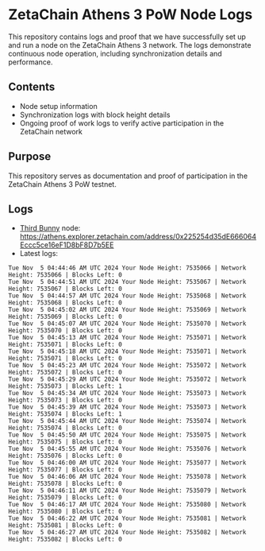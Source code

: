 # ZetaChain Athens 3 PoW Node Logs
This repository contains logs and proof that we have successfully set up and run a node on the ZetaChain Athens 3 network. The logs demonstrate continuous node operation, including synchronization details and performance.

## Contents
- Node setup information
- Synchronization logs with block height details
- Ongoing proof of work logs to verify active participation in the ZetaChain network

## Purpose
This repository serves as documentation and proof of participation in the ZetaChain Athens 3 PoW testnet.

## Logs

- [Third Bunny](https://thirdbunny.xyz/) node: https://athens.explorer.zetachain.com/address/0x225254d35dE666064Eccc5ce16eF1D8bF8D7b5EE
- Latest logs:
```
Tue Nov  5 04:44:46 AM UTC 2024 Your Node Height: 7535066 | Network Height: 7535066 | Blocks Left: 0
Tue Nov  5 04:44:51 AM UTC 2024 Your Node Height: 7535067 | Network Height: 7535067 | Blocks Left: 0
Tue Nov  5 04:44:57 AM UTC 2024 Your Node Height: 7535068 | Network Height: 7535068 | Blocks Left: 0
Tue Nov  5 04:45:02 AM UTC 2024 Your Node Height: 7535069 | Network Height: 7535069 | Blocks Left: 0
Tue Nov  5 04:45:07 AM UTC 2024 Your Node Height: 7535070 | Network Height: 7535070 | Blocks Left: 0
Tue Nov  5 04:45:13 AM UTC 2024 Your Node Height: 7535071 | Network Height: 7535071 | Blocks Left: 0
Tue Nov  5 04:45:18 AM UTC 2024 Your Node Height: 7535071 | Network Height: 7535071 | Blocks Left: 0
Tue Nov  5 04:45:23 AM UTC 2024 Your Node Height: 7535072 | Network Height: 7535072 | Blocks Left: 0
Tue Nov  5 04:45:29 AM UTC 2024 Your Node Height: 7535072 | Network Height: 7535073 | Blocks Left: 1
Tue Nov  5 04:45:34 AM UTC 2024 Your Node Height: 7535073 | Network Height: 7535073 | Blocks Left: 0
Tue Nov  5 04:45:39 AM UTC 2024 Your Node Height: 7535073 | Network Height: 7535074 | Blocks Left: 1
Tue Nov  5 04:45:44 AM UTC 2024 Your Node Height: 7535074 | Network Height: 7535074 | Blocks Left: 0
Tue Nov  5 04:45:50 AM UTC 2024 Your Node Height: 7535075 | Network Height: 7535075 | Blocks Left: 0
Tue Nov  5 04:45:55 AM UTC 2024 Your Node Height: 7535076 | Network Height: 7535076 | Blocks Left: 0
Tue Nov  5 04:46:00 AM UTC 2024 Your Node Height: 7535077 | Network Height: 7535077 | Blocks Left: 0
Tue Nov  5 04:46:06 AM UTC 2024 Your Node Height: 7535078 | Network Height: 7535078 | Blocks Left: 0
Tue Nov  5 04:46:11 AM UTC 2024 Your Node Height: 7535079 | Network Height: 7535079 | Blocks Left: 0
Tue Nov  5 04:46:17 AM UTC 2024 Your Node Height: 7535080 | Network Height: 7535080 | Blocks Left: 0
Tue Nov  5 04:46:22 AM UTC 2024 Your Node Height: 7535081 | Network Height: 7535081 | Blocks Left: 0
Tue Nov  5 04:46:27 AM UTC 2024 Your Node Height: 7535082 | Network Height: 7535082 | Blocks Left: 0
```
